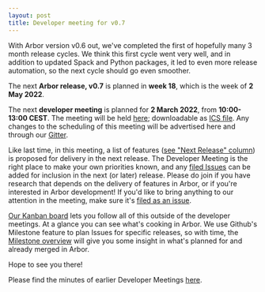 ```yaml
---
layout: post
title: Developer meeting for v0.7
---
```


With Arbor version v0.6 out, we've completed the first of hopefully many 3 month release cycles. We think this first cycle went very well, and in addition to updated Spack and Python packages, it led to even more release automation, so the next cycle should go even smoother.

The next **Arbor release, v0.7** is planned in **week 18**, which is the week of **2 May 2022**.

The next **developer meeting** is planned for **2 March 2022**, from **10:00-13:00 CEST**. The meeting will be held [here](https://webconf.fz-juelich.de/b/hui-clp-qgu-ypp); downloadable as [ICS file](/next-dev-meet.ics). Any changes to the scheduling of this meeting will be advertised here and through our [Gitter](https://gitter.im/arbor-sim/community).

Like last time, in this meeting, a list of features ([see "Next Release" column](https://github.com/orgs/arbor-sim/projects/3)) is proposed for delivery in the next release. The Developer Meeting is the right place to make your own priorities known, and any [filed Issues](https://github.com/arbor-sim/arbor/issues) can be added for inclusion in the next (or later) release. Please do join if you have research that depends on the delivery of features in Arbor, or if you're interested in Arbor development! If you'd like to bring anything to our attention in the meeting, make sure it's [filed as an issue](/how-to-file-an-issue).

[Our Kanban board](https://github.com/orgs/arbor-sim/projects/3) lets you follow all of this outside of the developer meetings. At a glance you can see what's cooking in Arbor. We use Github's Milestone feature to plan Issues for specific releases, so with time, the [Milestone overview](https://github.com/arbor-sim/arbor/milestones) will give you some insight in what's planned for and already merged in Arbor.

Hope to see you there!

Please find the minutes of earlier Developer Meetings [here](https://github.com/arbor-sim/arbor-materials/blob/master/minutes/devmeets/).
